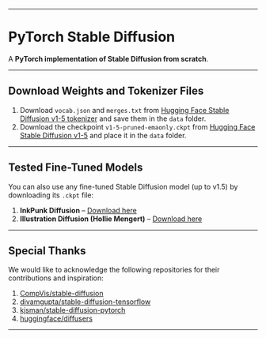 
---

# PyTorch Stable Diffusion

A **PyTorch implementation of Stable Diffusion from scratch**.

---

## **Download Weights and Tokenizer Files**

1. Download `vocab.json` and `merges.txt` from [Hugging Face Stable Diffusion v1-5 tokenizer](https://huggingface.co/stable-diffusion-v1-5/stable-diffusion-v1-5/tree/main) and save them in the `data` folder.
2. Download the checkpoint `v1-5-pruned-emaonly.ckpt` from [Hugging Face Stable Diffusion v1-5](https://huggingface.co/stable-diffusion-v1-5/stable-diffusion-v1-5/tree/main) and place it in the `data` folder.

---

## **Tested Fine-Tuned Models**

You can also use any fine-tuned Stable Diffusion model (up to v1.5) by downloading its `.ckpt` file:

1. **InkPunk Diffusion** – [Download here](https://huggingface.co/Envvi/Inkpunk-Diffusion/tree/main)
2. **Illustration Diffusion (Hollie Mengert)** – [Download here](https://huggingface.co/ogkalu/Illustration-Diffusion/tree/main)

---

## **Special Thanks**

We would like to acknowledge the following repositories for their contributions and inspiration:

1. [CompVis/stable-diffusion](https://github.com/CompVis/stable-diffusion/)
2. [divamgupta/stable-diffusion-tensorflow](https://github.com/divamgupta/stable-diffusion-tensorflow)
3. [kjsman/stable-diffusion-pytorch](https://github.com/kjsman/stable-diffusion-pytorch)
4. [huggingface/diffusers](https://github.com/huggingface/diffusers/)

---


